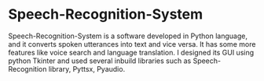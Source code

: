 # Speech-Recognition-System
Speech-Recognition-System is a software developed in Python language, and it converts spoken utterances into text and vice versa. It has some more features like voice search and language translation.  I designed its GUI using python Tkinter and used several inbuild libraries such as Speech-Recognition library, Pyttsx, Pyaudio.

